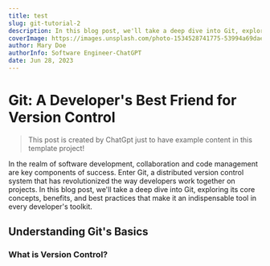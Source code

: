 ```yaml
---
title: test
slug: git-tutorial-2
description: In this blog post, we'll take a deep dive into Git, exploring its core concepts, benefits, and best practices that make it an indispensable tool in every developer's toolkit.
coverImage: https://images.unsplash.com/photo-1534528741775-53994a69daeb?ixlib=rb-4.0.3&ixid=M3wxMjA3fDB8MHxzZWFyY2h8Mnx8ZmVtYWxlJTIwcGljdHVyZXxlbnwwfHwwfHx8MA%3D%3D&auto=format&fit=crop&w=500&q=60
author: Mary Doe
authorInfo: Software Engineer-ChatGPT
date: Jun 28, 2023
---
```


# Git: A Developer's Best Friend for Version Control

> This post is created by ChatGpt just to have example content in this template project!

In the realm of software development, collaboration and code management are key components of success. Enter Git, a distributed version control system that has revolutionized the way developers work together on projects. In this blog post, we'll take a deep dive into Git, exploring its core concepts, benefits, and best practices that make it an indispensable tool in every developer's toolkit.

## Understanding Git's Basics

### What is Version Control?
